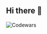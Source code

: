 ## Hi there 👋

![Codewars](https://github.r2v.ch/codewars?user=PutraHidayatA&name=true&top_languages=true&stroke=%23b362ff&theme=purple_dark)

<!--
**PutraHidayatA/PutraHidayatA** is a ✨ _special_ ✨ repository because its `README.md` (this file) appears on your GitHub profile.

Here are some ideas to get you started:

- 🔭 I’m currently working on ...
- 🌱 I’m currently learning ...
- 👯 I’m looking to collaborate on ...
- 🤔 I’m looking for help with ...
- 💬 Ask me about ...
- 📫 How to reach me: ...
- 😄 Pronouns: ...
- ⚡ Fun fact: ...
-->

